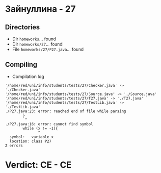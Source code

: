 # Зайнуллина - 27
## Directories
- Dir `homeworks`... found
- Dir `homeworks/27`... found
- File `homeworks/27/P27.java`... found
## Compiling
- Compilation log
```
'/home/red/uni/info/students/tests/27/Checker.java' -> './Checker.java'
'/home/red/uni/info/students/tests/27/Source.java' -> './Source.java'
'/home/red/uni/info/students/tests/27/T27.java' -> './T27.java'
'/home/red/uni/info/students/tests/27/TestLib.java' -> './TestLib.java'
./P27.java:23: error: reached end of file while parsing
		}
		 ^
./P27.java:16: error: cannot find symbol
		while (x != -1){
		       ^
  symbol:   variable x
  location: class P27
2 errors

```
# Verdict: **CE** - CE
